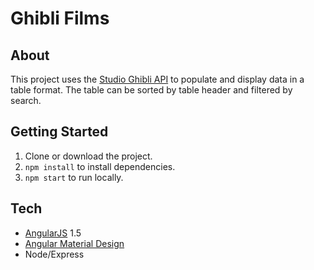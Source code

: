 # Ghibli Films

## About
This project uses the [Studio Ghibli API](https://ghibliapi.herokuapp.com/) to populate and display data in a table format. The table can be sorted by table header and filtered by search.

## Getting Started

1. Clone or download the project.
1. ```npm install``` to install dependencies.
1. ```npm start``` to run locally.


## Tech
- [AngularJS](https://angularjs.org/) 1.5
- [Angular Material Design](https://material.angularjs.org/)
- Node/Express

